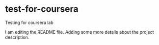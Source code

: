 # test-for-coursera
Testing for coursera lab

I am editing the README file. Adding some more details about the project description.

